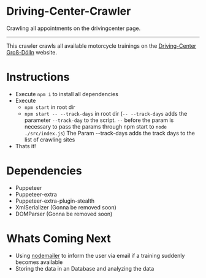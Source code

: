 # Driving-Center-Crawler
Crawling all appointments on the drivingcenter page.

---

This crawler crawls all available motorcycle trainings on the [Driving-Center Groß-Dölln](https://www.drivingcenter.de/) website.


# Instructions
- Execute `npm i` to install all dependencies
- Execute 
  - `npm start` in root dir
  - `npm start -- --track-days` in root dir (`-- --track-days` adds the parameter `--track-day` to the script. `--` before the param is necessary to pass the params through npm start to `node ./src/index.js`) The Param --track-days adds the track days to the list of crawling sites
- Thats it!

# Dependencies
- Puppeteer
- Puppeteer-extra
- Puppeteer-extra-plugin-stealth
- XmlSerializer (Gonna be removed soon)
- DOMParser (Gonna be removed soon)

# Whats Coming Next
- Using [nodemailer](https://github.com/nodemailer/nodemailer) to inform the user via email if a training suddenly becomes available
- Storing the data in an Database and analyzing the data
